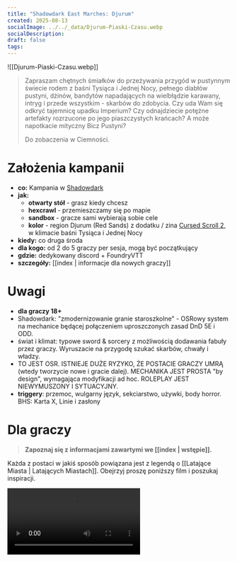 ```yaml
---
title: "Shadowdark East Marches: Djurum"
created: 2025-08-13
socialImage: ../../_data/Djurum-Piaski-Czasu.webp
socialDescription:
draft: false
tags:
---
```

![[Djurum-Piaski-Czasu.webp]]

> Zapraszam chętnych śmiałków do przeżywania przygód  w pustynnym świecie rodem z baśni Tysiąca i Jednej Nocy, pełnego diabłów pustyni, dżinów, bandytów napadających na wielbłądzie karawany, intryg i przede wszystkim - skarbów do zdobycia. Czy uda Wam się odkryć tajemnicę upadku Imperium? Czy odnajdziecie potężne artefakty rozrzucone po jego piaszczystych krańcach? A może napotkacie mityczny Bicz Pustyni?
> 
> Do zobaczenia w Ciemności.



# Założenia kampanii

- **co:** Kampania w [Shadowdark](https://www.thearcanelibrary.com/pages/shadowdark)
- **jak:**
	- **otwarty stół** - grasz kiedy chcesz
	- **hexcrawl** - przemieszczamy się po mapie
	- **sandbox** - gracze sami wybierają sobie cele
	- **kolor** - region Djurum (Red Sands) z dodatku / zina [Cursed Scroll 2](https://www.thearcanelibrary.com/collections/cursed-scroll-zine/products/cursed-scroll-zine-vol-2-red-sands), w klimacie baśni Tysiąca i Jednej Nocy
- **kiedy:** co druga środa
- **dla kogo:**  od 2 do 5 graczy per sesja, mogą być początkujący
- **gdzie:** dedykowany discord + FoundryVTT
- **szczegóły:** [[index | informacje dla nowych graczy]] 

# Uwagi

- **dla graczy 18+** 
- Shadowdark: "zmodernizowanie granie staroszkolne" - OSRowy system na mechanice będącej połączeniem uproszczonych zasad DnD 5E i ODD. 
- świat i klimat: typowe sword & sorcery z możliwością dodawania fabuły przez graczy. Wyruszacie na przygodę szukać skarbów, chwały i władzy.
- TO JEST OSR. ISTNIEJE DUŻE RYZYKO, ŻE POSTACIE GRACZY UMRĄ (wtedy tworzycie nowe i gracie dalej). MECHANIKA JEST PROSTA "by design", wymagająca modyfikacji ad hoc. ROLEPLAY JEST NIEWYMUSZONY I SYTUACYJNY. 
- **triggery**: przemoc, wulgarny język, sekciarstwo, używki, body horror. BHS: Karta X, Linie i zasłony 

# Dla graczy

> **Zapoznaj się z informacjami zawartymi we [[index | wstępie]].** 

Każda z postaci w jakiś sposób powiązana jest z legendą o [[Latające Miasta | Latających Miastach]]. 
Obejrzyj proszę poniższy film i poszukaj inspiracji.

![[la-puta.webp]](https://public.kostasz.pl/rpg/shadowdark/laputa-podniebny-zamek.mp4)


